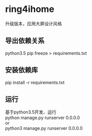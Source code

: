 ring4ihome
===
升级版本，应用大屏设计风格

导出依赖关系
---
python3.5
pip freeze > requirements.txt

安装依赖库
---
pip install -r requirements.txt

运行
---
基于python3.5开发、运行 <br>
python manage.py runserver 0.0.0.0 <br>
or <br>
python3 manage.py runserver 0.0.0.0 <br>
